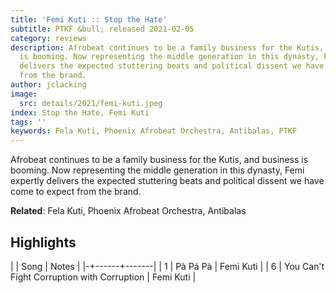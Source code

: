 ```yaml
---
title: 'Femi Kuti :: Stop the Hate'
subtitle: PTKF &bull; released 2021-02-05
category: reviews
description: Afrobeat continues to be a family business for the Kutis, and business
  is booming. Now representing the middle generation in this dynasty, Femi expertly
  delivers the expected stuttering beats and political dissent we have come to expect
  from the brand.
author: jclacking
image:
  src: details/2021/femi-kuti.jpeg
index: Stop the Hate, Femi Kuti
tags: ''
keywords: Fela Kuti, Phoenix Afrobeat Orchestra, Antibalas, PTKF
---
```

Afrobeat continues to be a family business for the Kutis, and business is booming. Now representing the middle generation in this dynasty, Femi expertly delivers the expected stuttering beats and political dissent we have come to expect from the brand.<!--more-->

**Related**: Fela Kuti, Phoenix Afrobeat Orchestra, Antibalas

## Highlights

| | Song | Notes |
|-+------+-------|
| 1 | Pà Pá Pà | Femi Kuti |
| 6 | You Can't Fight Corruption with Corruption | Femi Kuti |

